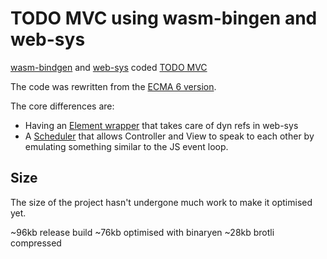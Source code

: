 # TODO MVC using wasm-bingen and web-sys

[wasm-bindgen](https://github.com/rustwasm/wasm-bindgen) and [web-sys](https://rustwasm.github.io/wasm-bindgen/api/web_sys/) coded [TODO MVC](https://todomvc.com/)

The code was rewritten from the [ECMA 6 version](http://todomvc.com/examples/vanilla-es6/).

The core differences are:
- Having an [Element wrapper](/src/element.rs) that takes care of dyn refs in web-sys
- A [Scheduler](/src/scheduler.rs) that allows Controller and View to speak to each other by emulating something similar to the JS event loop.


## Size

The size of the project hasn't undergone much work to make it optimised yet.

~96kb release build
~76kb optimised with binaryen
~28kb brotli compressed

